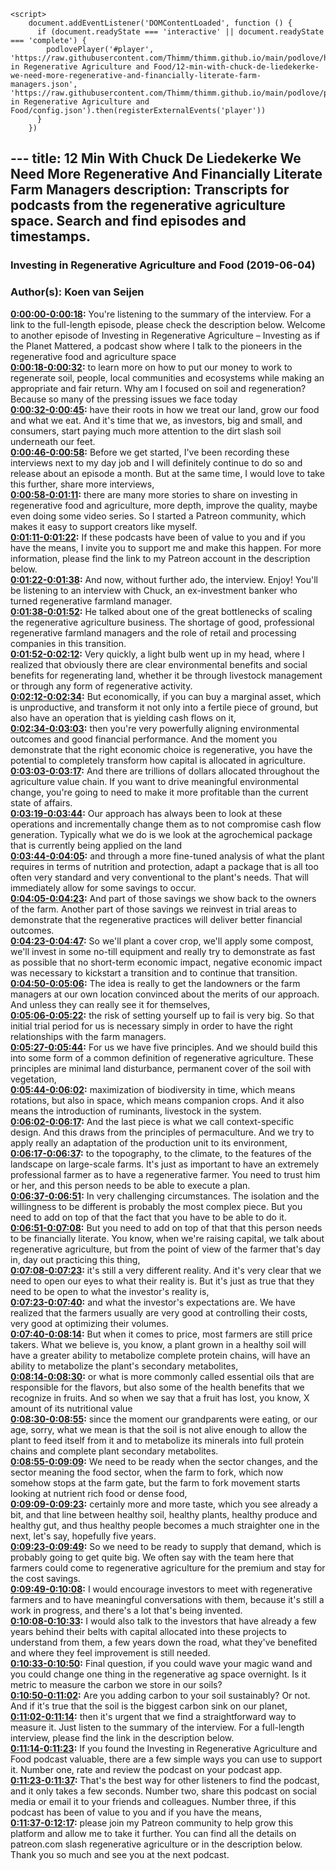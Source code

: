 <script src="https://cdn.podlove.org/web-player/embed.js"></script>
    <script>
        document.addEventListener('DOMContentLoaded', function () {
          if (document.readyState === 'interactive' || document.readyState === 'complete') {
            podlovePlayer('#player', 'https://raw.githubusercontent.com/Thimm/thimm.github.io/main/podlove/https://raw.githubusercontent.com/Thimm/thimm.github.io/main/podlove/podlove/Investing in Regenerative Agriculture and Food/12-min-with-chuck-de-liedekerke-we-need-more-regenerative-and-financially-literate-farm-managers.json', 'https://raw.githubusercontent.com/Thimm/thimm.github.io/main/podlove/podlove/Investing in Regenerative Agriculture and Food/config.json').then(registerExternalEvents('player'))
          }
        })
  </script>---
title: 12 Min With Chuck De Liedekerke We Need More Regenerative And Financially Literate Farm Managers
description: Transcripts for podcasts from the regenerative agriculture space. Search and find episodes and timestamps.
---

### Investing in Regenerative Agriculture and Food  (2019-06-04)  
### Author(s): Koen van Seijen  

**[0:00:00-0:00:18](https://investinginregenerativeagriculture.com/2018/12/10/chuck-de-liedekerke/#t=0:00:00):**  You're listening to the summary of the interview. For a link to the full-length episode, please check the description below.  Welcome to another episode of Investing in Regenerative Agriculture – Investing as if the Planet Mattered,  a podcast show where I talk to the pioneers in the regenerative food and agriculture space  
**[0:00:18-0:00:32](https://investinginregenerativeagriculture.com/2018/12/10/chuck-de-liedekerke/#t=0:00:18):**  to learn more on how to put our money to work to regenerate soil, people, local communities and ecosystems  while making an appropriate and fair return.  Why am I focused on soil and regeneration? Because so many of the pressing issues we face today  
**[0:00:32-0:00:45](https://investinginregenerativeagriculture.com/2018/12/10/chuck-de-liedekerke/#t=0:00:32):**  have their roots in how we treat our land, grow our food and what we eat.  And it's time that we, as investors, big and small, and consumers,  start paying much more attention to the dirt slash soil underneath our feet.  
**[0:00:46-0:00:58](https://investinginregenerativeagriculture.com/2018/12/10/chuck-de-liedekerke/#t=0:00:46):**  Before we get started, I've been recording these interviews next to my day job  and I will definitely continue to do so and release about an episode a month.  But at the same time, I would love to take this further, share more interviews,  
**[0:00:58-0:01:11](https://investinginregenerativeagriculture.com/2018/12/10/chuck-de-liedekerke/#t=0:00:58):**  there are many more stories to share on investing in regenerative food and agriculture,  more depth, improve the quality, maybe even doing some video series.  So I started a Patreon community, which makes it easy to support creators like myself.  
**[0:01:11-0:01:22](https://investinginregenerativeagriculture.com/2018/12/10/chuck-de-liedekerke/#t=0:01:11):**  If these podcasts have been of value to you and if you have the means,  I invite you to support me and make this happen.  For more information, please find the link to my Patreon account in the description below.  
**[0:01:22-0:01:38](https://investinginregenerativeagriculture.com/2018/12/10/chuck-de-liedekerke/#t=0:01:22):**  And now, without further ado, the interview. Enjoy!  You'll be listening to an interview with Chuck, an ex-investment banker  who turned regenerative farmland manager.  
**[0:01:38-0:01:52](https://investinginregenerativeagriculture.com/2018/12/10/chuck-de-liedekerke/#t=0:01:38):**  He talked about one of the great bottlenecks of scaling the regenerative agriculture business.  The shortage of good, professional regenerative farmland managers  and the role of retail and processing companies in this transition.  
**[0:01:52-0:02:12](https://investinginregenerativeagriculture.com/2018/12/10/chuck-de-liedekerke/#t=0:01:52):**  Very quickly, a light bulb went up in my head, where I realized that  obviously there are clear environmental benefits and social benefits for regenerating land,  whether it be through livestock management or through any form of regenerative activity.  
**[0:02:12-0:02:34](https://investinginregenerativeagriculture.com/2018/12/10/chuck-de-liedekerke/#t=0:02:12):**  But economically, if you can buy a marginal asset, which is unproductive,  and transform it not only into a fertile piece of ground,  but also have an operation that is yielding cash flows on it,  
**[0:02:34-0:03:03](https://investinginregenerativeagriculture.com/2018/12/10/chuck-de-liedekerke/#t=0:02:34):**  then you're very powerfully aligning environmental outcomes and good financial performance.  And the moment you demonstrate that the right economic choice is regenerative,  you have the potential to completely transform how capital is allocated in agriculture.  
**[0:03:03-0:03:17](https://investinginregenerativeagriculture.com/2018/12/10/chuck-de-liedekerke/#t=0:03:03):**  And there are trillions of dollars allocated throughout the agriculture value chain.  If you want to drive meaningful environmental change,  you're going to need to make it more profitable than the current state of affairs.  
**[0:03:19-0:03:44](https://investinginregenerativeagriculture.com/2018/12/10/chuck-de-liedekerke/#t=0:03:19):**  Our approach has always been to look at these operations  and incrementally change them as to not compromise cash flow generation.  Typically what we do is we look at the agrochemical package that is currently being applied on the land  
**[0:03:44-0:04:05](https://investinginregenerativeagriculture.com/2018/12/10/chuck-de-liedekerke/#t=0:03:44):**  and through a more fine-tuned analysis of what the plant requires in terms of nutrition and protection,  adapt a package that is all too often very standard and very conventional to the plant's needs.  That will immediately allow for some savings to occur.  
**[0:04:05-0:04:23](https://investinginregenerativeagriculture.com/2018/12/10/chuck-de-liedekerke/#t=0:04:05):**  And part of those savings we show back to the owners of the farm.  Another part of those savings we reinvest in trial areas  to demonstrate that the regenerative practices will deliver better financial outcomes.  
**[0:04:23-0:04:47](https://investinginregenerativeagriculture.com/2018/12/10/chuck-de-liedekerke/#t=0:04:23):**  So we'll plant a cover crop, we'll apply some compost, we'll invest in some no-till equipment  and really try to demonstrate as fast as possible that no short-term economic impact,  negative economic impact was necessary to kickstart a transition and to continue that transition.  
**[0:04:50-0:05:06](https://investinginregenerativeagriculture.com/2018/12/10/chuck-de-liedekerke/#t=0:04:50):**  The idea is really to get the landowners or the farm managers at our own location  convinced about the merits of our approach.  And unless they can really see it for themselves,  
**[0:05:06-0:05:22](https://investinginregenerativeagriculture.com/2018/12/10/chuck-de-liedekerke/#t=0:05:06):**  the risk of setting yourself up to fail is very big.  So that initial trial period for us is necessary  simply in order to have the right relationships with the farm managers.  
**[0:05:27-0:05:44](https://investinginregenerativeagriculture.com/2018/12/10/chuck-de-liedekerke/#t=0:05:27):**  For us we have five principles.  And we should build this into some form of a common definition of regenerative agriculture.  These principles are minimal land disturbance, permanent cover of the soil with vegetation,  
**[0:05:44-0:06:02](https://investinginregenerativeagriculture.com/2018/12/10/chuck-de-liedekerke/#t=0:05:44):**  maximization of biodiversity in time, which means rotations,  but also in space, which means companion crops.  And it also means the introduction of ruminants, livestock in the system.  
**[0:06:02-0:06:17](https://investinginregenerativeagriculture.com/2018/12/10/chuck-de-liedekerke/#t=0:06:02):**  And the last piece is what we call context-specific design.  And this draws from the principles of permaculture.  And we try to apply really an adaptation of the production unit to its environment,  
**[0:06:17-0:06:37](https://investinginregenerativeagriculture.com/2018/12/10/chuck-de-liedekerke/#t=0:06:17):**  to the topography, to the climate, to the features of the landscape on large-scale farms.  It's just as important to have an extremely professional farmer as to have a regenerative farmer.  You need to trust him or her, and this person needs to be able to execute a plan.  
**[0:06:37-0:06:51](https://investinginregenerativeagriculture.com/2018/12/10/chuck-de-liedekerke/#t=0:06:37):**  In very challenging circumstances.  The isolation and the willingness to be different is probably the most complex piece.  But you need to add on top of that the fact that you have to be able to do it.  
**[0:06:51-0:07:08](https://investinginregenerativeagriculture.com/2018/12/10/chuck-de-liedekerke/#t=0:06:51):**  But you need to add on top of that that this person needs to be financially literate.  You know, when we're raising capital, we talk about regenerative agriculture,  but from the point of view of the farmer that's day in, day out practicing this thing,  
**[0:07:08-0:07:23](https://investinginregenerativeagriculture.com/2018/12/10/chuck-de-liedekerke/#t=0:07:08):**  it's still a very different reality.  And it's very clear that we need to open our eyes to what their reality is.  But it's just as true that they need to be open to what the investor's reality is,  
**[0:07:23-0:07:40](https://investinginregenerativeagriculture.com/2018/12/10/chuck-de-liedekerke/#t=0:07:23):**  and what the investor's expectations are.  We have realized that the farmers usually are very good at controlling their costs,  very good at optimizing their volumes.  
**[0:07:40-0:08:14](https://investinginregenerativeagriculture.com/2018/12/10/chuck-de-liedekerke/#t=0:07:40):**  But when it comes to price, most farmers are still price takers.  What we believe is, you know, a plant grown in a healthy soil will have a greater ability to metabolize complete protein chains,  will have an ability to metabolize the plant's secondary metabolites,  
**[0:08:14-0:08:30](https://investinginregenerativeagriculture.com/2018/12/10/chuck-de-liedekerke/#t=0:08:14):**  or what is more commonly called essential oils that are responsible for the flavors,  but also some of the health benefits that we recognize in fruits.  And so when we say that a fruit has lost, you know, X amount of its nutritional value  
**[0:08:30-0:08:55](https://investinginregenerativeagriculture.com/2018/12/10/chuck-de-liedekerke/#t=0:08:30):**  since the moment our grandparents were eating, or our age, sorry,  what we mean is that the soil is not alive enough to allow the plant to feed itself from it  and to metabolize its minerals into full protein chains and complete plant secondary metabolites.  
**[0:08:55-0:09:09](https://investinginregenerativeagriculture.com/2018/12/10/chuck-de-liedekerke/#t=0:08:55):**  We need to be ready when the sector changes, and the sector meaning the food sector,  when the farm to fork, which now somehow stops at the farm gate,  but the farm to fork movement starts looking at nutrient rich food or dense food,  
**[0:09:09-0:09:23](https://investinginregenerativeagriculture.com/2018/12/10/chuck-de-liedekerke/#t=0:09:09):**  certainly more and more taste, which you see already a bit,  and that line between healthy soil, healthy plants, healthy produce and healthy gut,  and thus healthy people becomes a much straighter one in the next, let's say, hopefully five years.  
**[0:09:23-0:09:49](https://investinginregenerativeagriculture.com/2018/12/10/chuck-de-liedekerke/#t=0:09:23):**  So we need to be ready to supply that demand, which is probably going to get quite big.  We often say with the team here that farmers could come to regenerative agriculture for the premium  and stay for the cost savings.  
**[0:09:49-0:10:08](https://investinginregenerativeagriculture.com/2018/12/10/chuck-de-liedekerke/#t=0:09:49):**  I would encourage investors to meet with regenerative farmers  and to have meaningful conversations with them, because it's still a work in progress,  and there's a lot that's being invented.  
**[0:10:08-0:10:33](https://investinginregenerativeagriculture.com/2018/12/10/chuck-de-liedekerke/#t=0:10:08):**  I would also talk to the investors that have already a few years behind their belts  with capital allocated into these projects to understand from them,  a few years down the road, what they've benefited and where they feel improvement is still needed.  
**[0:10:33-0:10:50](https://investinginregenerativeagriculture.com/2018/12/10/chuck-de-liedekerke/#t=0:10:33):**  Final question, if you could wave your magic wand and you could change one thing  in the regenerative ag space overnight.  Is it metric to measure the carbon we store in our soils?  
**[0:10:50-0:11:02](https://investinginregenerativeagriculture.com/2018/12/10/chuck-de-liedekerke/#t=0:10:50):**  Are you adding carbon to your soil sustainably?  Or not.  And if it's true that the soil is the biggest carbon sink on our planet,  
**[0:11:02-0:11:14](https://investinginregenerativeagriculture.com/2018/12/10/chuck-de-liedekerke/#t=0:11:02):**  then it's urgent that we find a straightforward way to measure it.  Just listen to the summary of the interview.  For a full-length interview, please find the link in the description below.  
**[0:11:14-0:11:23](https://investinginregenerativeagriculture.com/2018/12/10/chuck-de-liedekerke/#t=0:11:14):**  If you found the Investing in Regenerative Agriculture and Food podcast valuable,  there are a few simple ways you can use to support it.  Number one, rate and review the podcast on your podcast app.  
**[0:11:23-0:11:37](https://investinginregenerativeagriculture.com/2018/12/10/chuck-de-liedekerke/#t=0:11:23):**  That's the best way for other listeners to find the podcast, and it only takes a few seconds.  Number two, share this podcast on social media or email it to your friends and colleagues.  Number three, if this podcast has been of value to you and if you have the means,  
**[0:11:37-0:12:17](https://investinginregenerativeagriculture.com/2018/12/10/chuck-de-liedekerke/#t=0:11:37):**  please join my Patreon community to help grow this platform and allow me to take it further.  You can find all the details on patreon.com slash regenerative agriculture or in the description below.  Thank you so much and see you at the next podcast.  